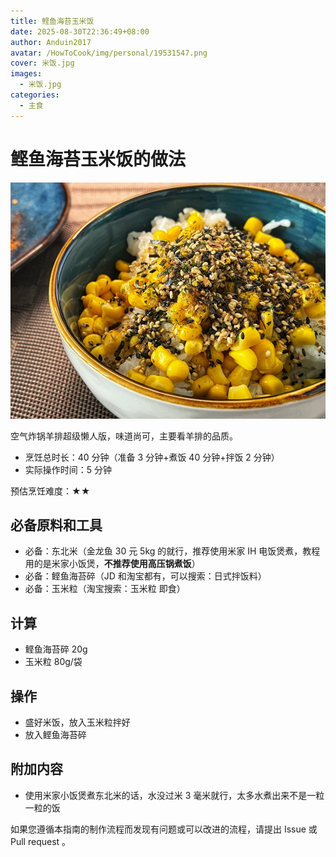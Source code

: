 ```yaml
---
title: 鲣鱼海苔玉米饭
date: 2025-08-30T22:36:49+08:00
author: Anduin2017
avatar: /HowToCook/img/personal/19531547.png
cover: 米饭.jpg
images:
  - 米饭.jpg
categories:
  - 主食
---
```


# 鲣鱼海苔玉米饭的做法

![示例菜成品](./米饭.jpg)

空气炸锅羊排超级懒人版，味道尚可，主要看羊排的品质。

- 烹饪总时长：40 分钟（准备 3 分钟+煮饭 40 分钟+拌饭 2 分钟）
- 实际操作时间：5 分钟

预估烹饪难度：★★

## 必备原料和工具

- 必备：东北米（金龙鱼 30 元 5kg 的就行，推荐使用米家 IH 电饭煲煮，教程用的是米家小饭煲，**不推荐使用高压锅煮饭**）
- 必备：鲣鱼海苔碎（JD 和淘宝都有，可以搜索：日式拌饭料）
- 必备：玉米粒（淘宝搜索：玉米粒 即食）

## 计算

- 鲣鱼海苔碎 20g
- 玉米粒 80g/袋

## 操作

- 盛好米饭，放入玉米粒拌好
- 放入鲣鱼海苔碎

## 附加内容

- 使用米家小饭煲煮东北米的话，水没过米 3 毫米就行，太多水煮出来不是一粒一粒的饭

如果您遵循本指南的制作流程而发现有问题或可以改进的流程，请提出 Issue 或 Pull request 。
